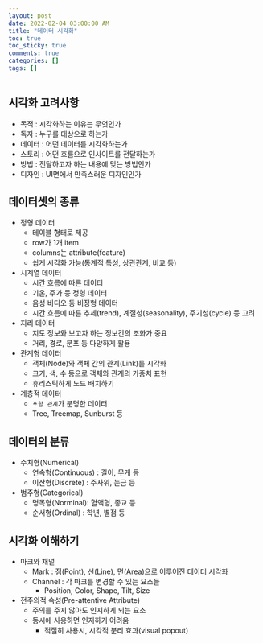 ```yaml
---
layout: post
date: 2022-02-04 03:00:00 AM
title: "데이터 시각화"
toc: true
toc_sticky: true
comments: true
categories: []
tags: []
---
```


## 시각화 고려사항
- 목적 : 시각화하는 이유는 무엇인가
- 독자 : 누구를 대상으로 하는가
- 데이터 : 어떤 데이터를 시각화하는가
- 스토리 : 어떤 흐름으로 인사이트를 전달하는가
- 방법 : 전달하고자 하는 내용에 맞는 방법인가
- 디자인 : UI면에서 만족스러운 디자인인가


## 데이터셋의 종류
- 정형 데이터
    - 테이블 형태로 제공
    - row가 1개 item
    - columns는 attribute(feature)
    - 쉽게 시각화 가능(통계적 특성, 상관관계, 비교 등)
- 시계열 데이터
    - 시간 흐름에 따른 데이터
    - 기온, 주가 등 정형 데이터
    - 음성 비디오 등 비정형 데이터
    - 시간 흐름에 따른 추세(trend), 계절성(seasonality), 주기성(cycle) 등 고려
- 지리 데이터
    - 지도 정보와 보고자 하는 정보간의 조화가 중요
    - 거리, 경로, 분포 등 다양하게 활용
- 관계형 데이터
    - 객체(Node)와 객체 간의 관계(Link)를 시각화
    - 크기, 색, 수 등으로 객체와 관계의 가중치 표현
    - 휴리스틱하게 노드 배치하기
- 계층적 데이터
    - `포함 관계`가 분명한 데이터
    - Tree, Treemap, Sunburst 등


## 데이터의 분류
- 수치형(Numerical)
    - 연속형(Continuous) : 길이, 무게 등
    - 이산형(Discrete) : 주사위, 눈금 등
- 범주형(Categorical)
    - 명목형(Norminal): 혈액형, 종교 등
    - 순서형(Ordinal) : 학년, 별점 등


## 시각화 이해하기
- 마크와 채널
    - Mark : 점(Point), 선(Line), 면(Area)으로 이루어진 데이터 시각화
    - Channel : 각 마크를 변경할 수 있는 요소들
        - Position, Color, Shape, Tilt, Size
- 전주의적 속성(Pre-attentive Attribute)
    - 주의를 주지 않아도 인지하게 되는 요소
    - 동시에 사용하면 인지하기 어려움
        - 적절히 사용시, 시각적 분리 효과(visual popout)